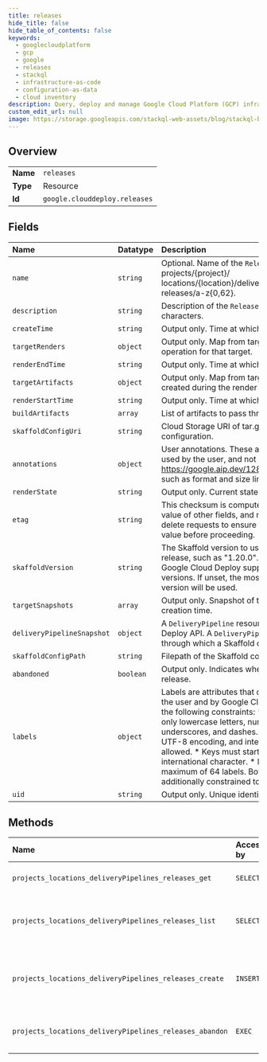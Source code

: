 ```yaml
---
title: releases
hide_title: false
hide_table_of_contents: false
keywords:
  - googlecloudplatform
  - gcp
  - google
  - releases
  - stackql
  - infrastructure-as-code
  - configuration-as-data
  - cloud inventory
description: Query, deploy and manage Google Cloud Platform (GCP) infrastructure and resources using SQL
custom_edit_url: null
image: https://storage.googleapis.com/stackql-web-assets/blog/stackql-blog-post-featured-image.png
---
```

  
    

## Overview
<table><tbody>
<tr><td><b>Name</b></td><td><code>releases</code></td></tr>
<tr><td><b>Type</b></td><td>Resource</td></tr>
<tr><td><b>Id</b></td><td><code>google.clouddeploy.releases</code></td></tr>
</tbody></table>

## Fields
| Name | Datatype | Description |
|:-----|:---------|:------------|
| `name` | `string` | Optional. Name of the `Release`. Format is projects/{project}/ locations/{location}/deliveryPipelines/{deliveryPipeline}/ releases/a-z{0,62}. |
| `description` | `string` | Description of the `Release`. Max length is 255 characters. |
| `createTime` | `string` | Output only. Time at which the `Release` was created. |
| `targetRenders` | `object` | Output only. Map from target ID to details of the render operation for that target. |
| `renderEndTime` | `string` | Output only. Time at which the render completed. |
| `targetArtifacts` | `object` | Output only. Map from target ID to the target artifacts created during the render operation. |
| `renderStartTime` | `string` | Output only. Time at which the render began. |
| `buildArtifacts` | `array` | List of artifacts to pass through to Skaffold command. |
| `skaffoldConfigUri` | `string` | Cloud Storage URI of tar.gz archive containing Skaffold configuration. |
| `annotations` | `object` | User annotations. These attributes can only be set and used by the user, and not by Google Cloud Deploy. See https://google.aip.dev/128#annotations for more details such as format and size limitations. |
| `renderState` | `string` | Output only. Current state of the render operation. |
| `etag` | `string` | This checksum is computed by the server based on the value of other fields, and may be sent on update and delete requests to ensure the client has an up-to-date value before proceeding. |
| `skaffoldVersion` | `string` | The Skaffold version to use when operating on this release, such as "1.20.0". Not all versions are valid; Google Cloud Deploy supports a specific set of versions. If unset, the most recent supported Skaffold version will be used. |
| `targetSnapshots` | `array` | Output only. Snapshot of the targets taken at release creation time. |
| `deliveryPipelineSnapshot` | `object` | A `DeliveryPipeline` resource in the Google Cloud Deploy API. A `DeliveryPipeline` defines a pipeline through which a Skaffold configuration can progress. |
| `skaffoldConfigPath` | `string` | Filepath of the Skaffold config inside of the config URI. |
| `abandoned` | `boolean` | Output only. Indicates whether this is an abandoned release. |
| `labels` | `object` | Labels are attributes that can be set and used by both the user and by Google Cloud Deploy. Labels must meet the following constraints: * Keys and values can contain only lowercase letters, numeric characters, underscores, and dashes. * All characters must use UTF-8 encoding, and international characters are allowed. * Keys must start with a lowercase letter or international character. * Each resource is limited to a maximum of 64 labels. Both keys and values are additionally constrained to be &lt;= 128 bytes. |
| `uid` | `string` | Output only. Unique identifier of the `Release`. |
## Methods
| Name | Accessible by | Required Params | Description |
|:-----|:--------------|:----------------|:------------|
| `projects_locations_deliveryPipelines_releases_get` | `SELECT` | `name` | Gets details of a single Release. |
| `projects_locations_deliveryPipelines_releases_list` | `SELECT` | `parent` | Lists Releases in a given project and location. |
| `projects_locations_deliveryPipelines_releases_create` | `INSERT` | `parent` | Creates a new Release in a given project and location. |
| `projects_locations_deliveryPipelines_releases_abandon` | `EXEC` | `name` | Abandons a Release in the Delivery Pipeline. |
